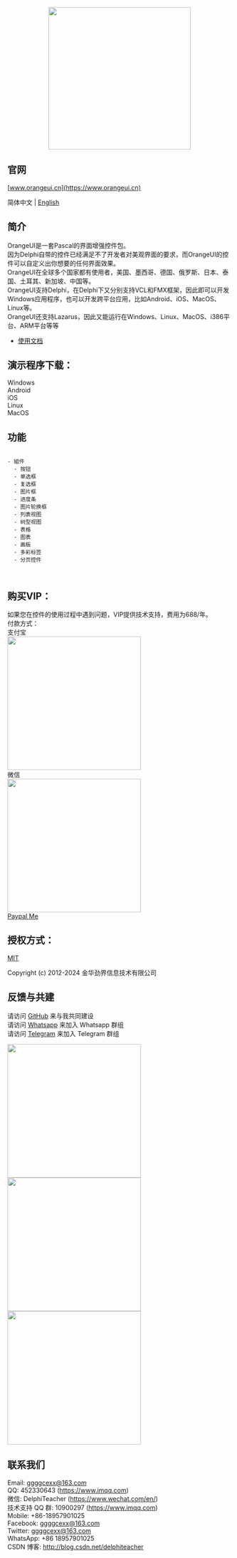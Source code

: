 <p align="center">
  <img width="320" src="https://www.orangeui.cn/orangeui.png">
</p>


## 官网
[www.orangeui.cn](https://www.orangeui.cn)

简体中文 | [English](./README.md)



## 简介

OrangeUI是一套Pascal的界面增强控件包。  
因为Delphi自带的控件已经满足不了开发者对美观界面的要求，而OrangeUI的控件可以自定义出你想要的任何界面效果。  
OrangeUI在全球多个国家都有使用者，美国、墨西哥、德国、俄罗斯、日本、泰国、土耳其、新加坡、中国等。  
OrangeUI支持Delphi，在Delphi下又分别支持VCL和FMX框架，因此即可以开发Windows应用程序，也可以开发跨平台应用，比如Android、iOS、MacOS、Linux等。  
OrangeUI还支持Lazarus，因此又能运行在Windows、Linux、MacOS、i386平台、ARM平台等等  


- [使用文档](https://www.orangeui.cn/components/install)


## 演示程序下载：
Windows  
Android  
iOS  
Linux  
MacOS  



## 功能

```

- 組件
  - 按钮
  - 单选框
  - 复选框
  - 图片框
  - 进度条
  - 图片轮换框
  - 列表视图
  - 树型视图
  - 表格
  - 图表
  - 画板
  - 多彩标签
  - 分页控件



```




## 购买VIP：
如果您在控件的使用过程中遇到问题，VIP提供技术支持，费用为688/年。  
付款方式：  
支付宝  
<img src="https://www.orangeui.cn/image/alipay_barcode.jpg" width="300" />  
微信    
<img src="https://www.orangeui.cn/image/wechatpay_barcode.png" width="300" />    
[Paypal Me](https://www.paypal.me/DelphiTeacher)  


## 授权方式：
[MIT](https://github.com/DelphiTeacher/OrangeUI4Lazarus/blob/master/LICENSE)

Copyright (c) 2012-2024 金华劲界信息技术有限公司  




## 反馈与共建

请访问 [GitHub](https://github.com/DelphiTeacher/OrangeUI4Lazarus) 来与我共同建设  
请访问 [Whatsapp](https://chat.whatsapp.com/HnsO8lr9nHGHMAZCUiJZtR) 来加入 Whatsapp 群组  
请访问 [Telegram](https://t.me/+ucRAUnwMlnxiZWU1) 来加入 Telegram 群组

<div>
  <img data-type="orangeui_qqgroup" src="https://www.orangeui.cn/image/orangeui_qqgroup_qrcode.jpg" width="300" />
  <img data-type="delphi_mp" src="https://www.orangeui.cn/image/delphi_mp_qrcode.jpg" width="300" />
  <img data-type="my_wechat" src="https://www.orangeui.cn/image/my_wechat_qrcode.jpg" width="300" />
</div>



## 联系我们

Email: ggggcexx@163.com  
QQ: 452330643 (https://www.imqq.com)  
微信: DelphiTeacher (https://www.wechat.com/en/)  
技术支持 QQ 群: 10900297 (https://www.imqq.com)  
Mobile: +86-18957901025  
Facebook: ggggcexx@163.com  
Twitter: ggggcexx@163.com  
WhatsApp: +86 18957901025  
CSDN 博客: http://blog.csdn.net/delphiteacher


